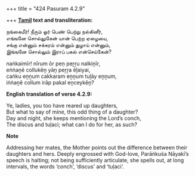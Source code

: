 +++
title = "424 Pasuram 4.2.9"

+++
**[Tamil](/definition/tamil#history "show Tamil definitions") text and transliteration:**

நங்கைமீர்! நீரும் ஓர் பெண் பெற்று நல்கினீர்,  
எங்ஙனே சொல்லுகேன் யான் பெற்ற ஏழையை,  
சங்கு என்னும் சக்கரம் என்னும் துழாய் என்னும்,  
இங்ஙனே சொல்லும் இராப் பகல் என்செய்கேன்?

naṅkaimīr! nīrum ōr peṇ peṟṟu nalkiṉīr,  
eṅṅaṉē collukēṉ yāṉ peṟṟa ēḻaiyai,  
caṅku eṉṉum cakkaram eṉṉum tuḻāy eṉṉum,  
iṅṅaṉē collum irāp pakal eṉceykēṉ?

**English translation of verse 4.2.9:**

Ye, ladies, you too have reared up daughters,  
But what to say of mine, this odd thing of a daughter?  
Day and night, she keeps mentioning the Lord’s conch,  
The discus and tuḷaci; what can I do for her, as such?

**Note**

Addressing her mates, the Mother points out the difference between their daughters and hers. Deeply engrossed with God-love, Parāṅkuśa Nāyakī’s speech is halting; not being sufficiently articulate, she spells out, at long intervals, the words ‘conch’, ‘discus’ and ‘tuḷaci’.


